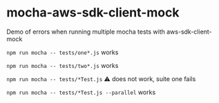 # mocha-aws-sdk-client-mock
Demo of errors when running multiple mocha tests with aws-sdk-client-mock

`npm run mocha -- tests/one*.js` works

`npm run mocha -- tests/two*.js` works

`npm run mocha -- tests/*Test.js` ⚠️ does not work, suite one fails 

`npm run mocha -- tests/*Test.js --parallel` works
